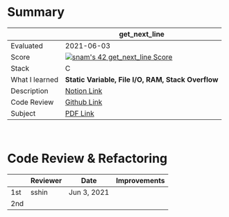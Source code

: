 # Summary

|     | get_next_line | 
| --- | --------- |
| Evaluated | 2021-06-03 |
| Score | [![snam's 42 get_next_line Score](https://badge42.herokuapp.com/api/project/snam/get_next_line)](https://github.com/JaeSeoKim/badge42) |
| Stack | C |
| What I learned | **Static Variable, File I/O, RAM, Stack Overflow** |
| Description | [Notion Link](https://www.notion.so/5f051095a7f1499883cb52ae0cf5273d?v=0781ac43165541fe96502e341f05e8a9&p=ac202970a9b04394b96fff47cd33c925) |
| Code Review | [Github Link]() |
| Subject | [PDF Link](https://github.com/soyeon-nam/42_cursus/blob/main/01%20get_next_line/en.subject.pdf) |

<br/>

# Code Review & Refactoring

|     | Reviewer | Date | Improvements |
| ----| --------| ---- | ----------- |
| 1st | sshin | Jun 3, 2021 |  |
| 2nd |  |  |  |

<br/>
